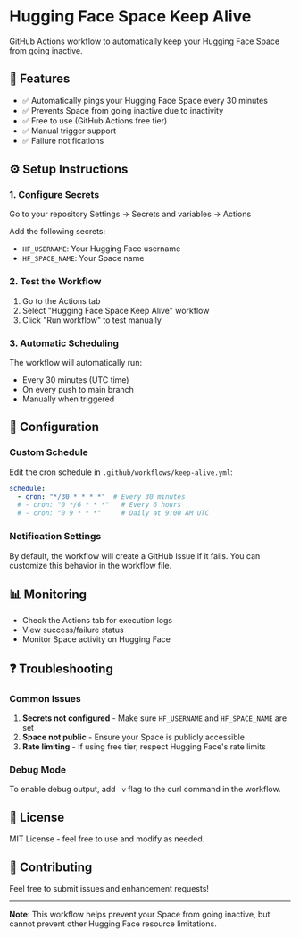 # Hugging Face Space Keep Alive

GitHub Actions workflow to automatically keep your Hugging Face Space from going inactive.

## 🚀 Features

- ✅ Automatically pings your Hugging Face Space every 30 minutes
- ✅ Prevents Space from going inactive due to inactivity
- ✅ Free to use (GitHub Actions free tier)
- ✅ Manual trigger support
- ✅ Failure notifications

## ⚙️ Setup Instructions

### 1. Configure Secrets

Go to your repository Settings → Secrets and variables → Actions

Add the following secrets:

- `HF_USERNAME`: Your Hugging Face username
- `HF_SPACE_NAME`: Your Space name

### 2. Test the Workflow

1. Go to the Actions tab
2. Select "Hugging Face Space Keep Alive" workflow
3. Click "Run workflow" to test manually

### 3. Automatic Scheduling

The workflow will automatically run:
- Every 30 minutes (UTC time)
- On every push to main branch
- Manually when triggered

## 🔧 Configuration

### Custom Schedule

Edit the cron schedule in `.github/workflows/keep-alive.yml`:

```yaml
schedule:
  - cron: "*/30 * * * *"  # Every 30 minutes
  # - cron: "0 */6 * * *"   # Every 6 hours
  # - cron: "0 9 * * *"     # Daily at 9:00 AM UTC
```

### Notification Settings

By default, the workflow will create a GitHub Issue if it fails. You can customize this behavior in the workflow file.

## 📊 Monitoring

- Check the Actions tab for execution logs
- View success/failure status
- Monitor Space activity on Hugging Face

## ❓ Troubleshooting

### Common Issues

1. **Secrets not configured** - Make sure `HF_USERNAME` and `HF_SPACE_NAME` are set
2. **Space not public** - Ensure your Space is publicly accessible
3. **Rate limiting** - If using free tier, respect Hugging Face's rate limits

### Debug Mode

To enable debug output, add `-v` flag to the curl command in the workflow.

## 📝 License

MIT License - feel free to use and modify as needed.

## 🤝 Contributing

Feel free to submit issues and enhancement requests!

---

**Note**: This workflow helps prevent your Space from going inactive, but cannot prevent other Hugging Face resource limitations.